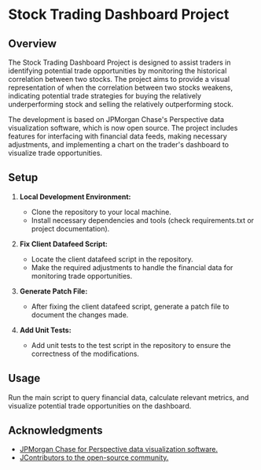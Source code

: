 # Stock Trading Dashboard Project

## Overview

The Stock Trading Dashboard Project is designed to assist traders in identifying potential trade opportunities by monitoring the historical correlation between two stocks. The project aims to provide a visual representation of when the correlation between two stocks weakens, indicating potential trade strategies for buying the relatively underperforming stock and selling the relatively outperforming stock.

The development is based on JPMorgan Chase's Perspective data visualization software, which is now open source. The project includes features for interfacing with financial data feeds, making necessary adjustments, and implementing a chart on the trader's dashboard to visualize trade opportunities.

## Setup

1. **Local Development Environment:**
   - Clone the repository to your local machine.
   - Install necessary dependencies and tools (check requirements.txt or project documentation).

2. **Fix Client Datafeed Script:**
   - Locate the client datafeed script in the repository.
   - Make the required adjustments to handle the financial data for monitoring trade opportunities.

3. **Generate Patch File:**
   - After fixing the client datafeed script, generate a patch file to document the changes made.

4. **Add Unit Tests:**
   - Add unit tests to the test script in the repository to ensure the correctness of the modifications.

## Usage

Run the main script to query financial data, calculate relevant metrics, and visualize potential trade opportunities on the dashboard.

## Acknowledgments
- <a href="https://perspective.finos.org/">JPMorgan Chase for Perspective data visualization software.</a>
- <a href="https://github.com/finos/perspective">JContributors to the open-source community.</a>

